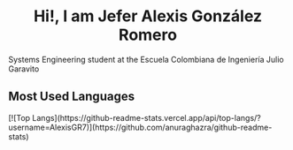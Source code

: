 <h1 align="center">Hi!, I am Jefer Alexis González Romero</h1>
<p  align ="left">Systems Engineering student at the Escuela Colombiana de Ingeniería Julio Garavito</p>
<h2 align="left">Most Used Languages</h2>
[![Top Langs](https://github-readme-stats.vercel.app/api/top-langs/?username=AlexisGR7)](https://github.com/anuraghazra/github-readme-stats)
